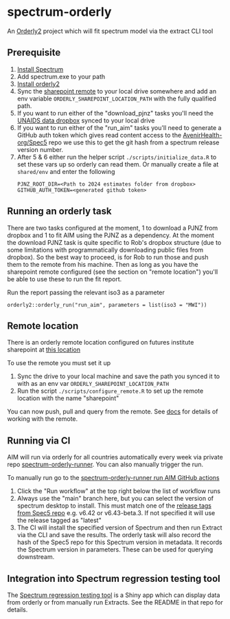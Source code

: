 # spectrum-orderly

An [Orderly2](https://github.com/mrc-ide/orderly2) project which will fit spectrum model via the extract CLI tool

## Prerequisite

1. [Install Spectrum](https://www.avenirhealth.org/software-spectrum.php)
2. Add spectrum.exe to your path
3. [Install orderly2](https://github.com/mrc-ide/orderly2?tab=readme-ov-file#installation)
4. Sync the [sharepoint remote](https://futuresinstitute.sharepoint.com/:f:/s/Programming/Es57cTFvF_tKv0KzTKacj_sBaCtvQKke_UtfB8_dzE-LzQ?e=65bdZw) to your
   local drive somewhere and add an env variable `ORDERLY_SHAREPOINT_LOCATION_PATH` with the fully qualified path.
5. If you want to run either of the "download_pjnz" tasks you'll need the [UNAIDS data dropbox](https://www.dropbox.com/scl/fo/o3gp67kjqj60gl64intii/AEwtIKpPM5Bu3HogQ9UJvR4?rlkey=8u3r3buretsmic8352wnul2iw&st=la9sy6rv&dl=0)
   synced to your local drive
6. If you want to run either of the "run_aim" tasks you'll need to generate a GitHub auth token which gives read content access to the [AvenirHealth-org/Spec5](https://github.com/AvenirHealth-org/Spec5) repo
   we use this to get the git hash from a spectrum release version number.
7. After 5 & 6 either run the helper script `./scripts/initialize_data.R` to set these vars up so orderly can read them. Or manually create a file at `shared/env` and enter the following
   ```
   PJNZ_ROOT_DIR=<Path to 2024 estimates folder from dropbox>
   GITHUB_AUTH_TOKEN=<generated github token>
   ```

## Running an orderly task

There are two tasks configured at the moment, 1 to download a PJNZ from dropbox and 1 to fit AIM using the PJNZ as a dependency.
At the moment the download PJNZ task is quite specific to Rob's dropbox structure (due to some limitations with programmatically downloading
public files from dropbox). So the best way to proceed, is for Rob to run those and push them to the remote from his machine. Then as long
as you have the sharepoint remote configured (see the section on "remote location") you'll be able to use these to run the fit report.

Run the report passing the relevant iso3 as a parameter

```
orderly2::orderly_run("run_aim", parameters = list(iso3 = "MWI"))
```

## Remote location

There is an orderly remote location configured on futures institute sharepoint at [this location](https://futuresinstitute.sharepoint.com/:f:/s/Programming/Es57cTFvF_tKv0KzTKacj_sBaCtvQKke_UtfB8_dzE-LzQ?e=SQVtNK)

To use the remote you must set it up

1. Sync the drive to your local machine and save the path you synced it to with as an env var `ORDERLY_SHAREPOINT_LOCATION_PATH`
2. Run the script `./scripts/configure_remote.R` to set up the remote location with the name "sharepoint"

You can now push, pull and query from the remote. See [docs](https://mrc-ide.github.io/orderly2/articles/collaboration.html) for details of working with the remote.

## Running via CI

AIM will run via orderly for all countries automatically every week via private repo [spectrum-orderly-runner](https://github.com/avenirhealth-org/spectrum-orderly-runner). You can also manually trigger the run.

To manually run go to the [spectrum-orderly-runner run AIM GitHub actions](https://github.com/AvenirHealth-org/spectrum-orderly-runner/actions/workflows/run-aim.yaml)

1. Click the "Run workflow" at the top right below the list of workflow runs
1. Always use the "main" branch here, but you can select the version of spectrum desktop to install. This must match one of the [release tags from Spec5 repo](https://github.com/AvenirHealth-org/Spec5/releases) e.g. v6.42 or v6.43-beta.3. If not specified it will use the release tagged as "latest"
1. The CI will install the specified version of Spectrum and then run Extract via the CLI and save the results. The orderly task will also record the hash of the Spec5 repo for this Spectrum version in metadata. It records the Spectrum version in parameters. These can be used for querying downstream.

## Integration into Spectrum regression testing tool

The [Spectrum regression testing tool](https://github.com/AvenirHealth-org/spectrum.regression.testing) is a Shiny app which can display data from orderly or from manually run Extracts. See the README in that repo for details.
